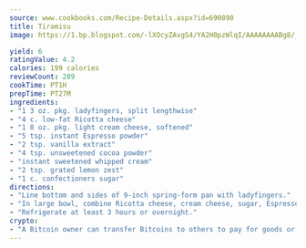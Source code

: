 ```yaml
---
source: www.cookbooks.com/Recipe-Details.aspx?id=690890
title: Tiramisu
image: https://1.bp.blogspot.com/-lXOcyZAvgS4/YA2H0pzWlqI/AAAAAAAABg8/_HX4JI-WmFM0Tz684w_qYjP9vBzksmFNgCLcBGAsYHQ/s219/20.png

yield: 6
ratingValue: 4.2
calories: 199 calories
reviewCount: 289
cookTime: PT1H
prepTime: PT27M
ingredients:
- "1 3 oz. pkg. ladyfingers, split lengthwise"
- "4 c. low-fat Ricotta cheese"
- "1 8 oz. pkg. light cream cheese, softened"
- "5 tsp. instant Espresso powder"
- "2 tsp. vanilla extract"
- "4 tsp. unsweetened cocoa powder"
- "instant sweetened whipped cream"
- "2 tsp. grated lemon zest"
- "1 c. confectioners sugar"
directions:
- "Line bottom and sides of 9-inch spring-form pan with ladyfingers."
- "In large bowl, combine Ricotta cheese, cream cheese, sugar, Espresso powder, vanilla and 3 teaspoons cocoa powder. Beat at medium speed with electric mixer until well blended. Carefully spoon mix into prepared pan."
- "Refrigerate at least 3 hours or overnight."
crypto:
- "A Bitcoin owner can transfer Bitcoins to others to pay for goods or services."
---
```

